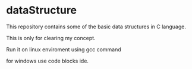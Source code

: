 # dataStructure
This repository contains some of the basic data structures in C language.

This is only for clearing my concept.

Run it on linux enviroment using gcc command

for windows use code blocks ide.
